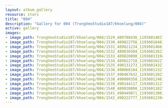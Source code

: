 ```yaml
---
layout: album_gallery
resource: stars
title: "004"
description: "Gallery for 004 (TrongVeoStudio187/khoelung/004)"
active: gallery
images:
- image_path: TrongVeoStudio187/khoelung/004/1529_489788436_1193601482770790_394706877611548637_n.jpg
- image_path: TrongVeoStudio187/khoelung/004/1530_489822756_1193601646104107_1155585957846037021_n.jpg
- image_path: TrongVeoStudio187/khoelung/004/1531_489821234_1193601466104125_2408895510448735319_n.jpg
- image_path: TrongVeoStudio187/khoelung/004/1532_489836504_1193601262770812_6727857084787834396_n.jpg
- image_path: TrongVeoStudio187/khoelung/004/1533_489820890_1193601319437473_8120225953374682881_n.jpg
- image_path: TrongVeoStudio187/khoelung/004/1534_489822718_1193601622770776_8542755496190521297_n.jpg
- image_path: TrongVeoStudio187/khoelung/004/1535_490131273_1193601432770795_8059489287226240321_n.jpg
- image_path: TrongVeoStudio187/khoelung/004/1536_490068184_1193601232770815_3886931601015954446_n.jpg
- image_path: TrongVeoStudio187/khoelung/004/1537_490467632_1193601202770818_7099484753417119437_n.jpg
- image_path: TrongVeoStudio187/khoelung/004/1538_490080358_1193601246104147_1049967547724316693_n.jpg
- image_path: TrongVeoStudio187/khoelung/004/1539_490144117_1193601312770807_7557233018518671558_n.jpg
- image_path: TrongVeoStudio187/khoelung/004/1540_489820890_1193601182770820_5920295286579622631_n.jpg
- image_path: TrongVeoStudio187/khoelung/004/1541_490449871_1193601306104141_4392997755821632449_n.jpg
- image_path: TrongVeoStudio187/khoelung/004/1542_490222777_1193601239437481_4813753908098145164_n.jpg
---
```

